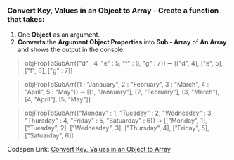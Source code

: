 ### Convert Key, Values in an Object to Array - Create a function that takes: 

1. One **Object** as an argument. 
1. **Converts** the **Argument Object Properties** into **Sub - Array** of **An Array** and shows the output in the console.

> objPropToSubArr({"d" : 4, "e" : 5, "f" : 6, "g" : 7}) ➞ [["d", 4], ["e", 5], ["f", 6], ["g" : 7]]

> objPropToSubArr({1 : "Janauary", 2 : "February", 3 : "March", 4 : "April", 5 : "May"}) ➞ [[1, "Janauary"], [2, "February"], [3, "March"], [4, "April"], [5, "May"]]

> objPropToSubArr({"Monday" : 1, "Tuesday" : 2, "Wednesday" : 3, "Thursday" : 4, "Friday" : 5, "Satuarday" : 6}) ➞ [["Monday", 1], ["Tuesday", 2], ["Wednesday", 3], ["Thursday", 4], ["Friday", 5], ["Satuarday", 6]]

Codepen Link: [Convert Key, Values in an Object to Array]()